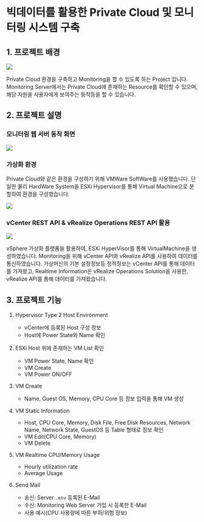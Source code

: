# 빅데이터를 활용한 Private Cloud 및 모니터링 시스템 구축

## 1. 프로젝트 배경

![](https://velog.velcdn.com/images/show7441/post/c3218b54-d685-4549-9e5c-6f6370bc4c48/image.png)

Private Cloud 환경을 구축하고 Monitoring을 할 수 있도록 하는 Project 입니다.
Monitoring Server에서는 Private Cloud에 존재하는 Resource를 확인할 수 있으며, 해당 자원을 사용자에게 보여주는 동작등을 할 수 있습니다.

## 2. 프로젝트 설명

### 모니터링 웹 서버 동작 화면

![](https://user-images.githubusercontent.com/121588874/244625515-fd98078a-9753-49f8-9b21-049a8ac0fed7.gif)

### 가상화 환경

Private Cloud와 같은 환경을 구성하기 위해 VMWare SoftWare를 사용했습니다.
단일한 물리 HardWare System을 ESXi Hypervisor를 통해 Virtual Machine으로 분할하여 환경을 구성했습니다.

![](https://velog.velcdn.com/images/show7441/post/0cdd9031-b545-4807-85f6-8fe63a1fd3f0/image.png)

### vCenter REST API & vRealize Operations REST API 활용

![](https://velog.velcdn.com/images/show7441/post/0c0cfe16-bbbc-45c7-9b56-c19e20b3fb74/image.png)

vSphere 가상화 플랫폼을 활용하여, ESXi HyperVisor를 통해 VirtualMachine을 생성하였습니다.
Monitoring을 위해 vCenter API와 vRealize API를 사용하여 데이터를 통신하였습니다.
가상머신의 기본 설정정보등 정적정보는 vCenter API를 통해 데이터를 가져왔고,
Realtime Information은 vRealize Operations Solution을 사용한, vRealize API를 통해 데이터를 가져왔습니다.

## 3. 프로젝트 기능

1. Hypervisor Type 2 Host Environment

    - vCenter에 등록된 Host 구성 정보
    - Host에 Power State와 Name 확인

2. ESXi Host 위에 존재하는 VM List 확인

    - VM Power State, Name 확인
    - VM Create
    - VM Power ON/OFF

3. VM Create

    - Name, Guest OS, Memory, CPU Core 등 정보 입력을 통해 VM 생성

4. VM Static Information

    - Host, CPU Core, Memory, Disk File, Free Disk Resources, Network Name, Network State, GuestOS 등 Table 형태로 정보 확인
    - VM Edit(CPU Core, Memory)
    - VM Delete

5. VM Realtime CPU/Memory Usage

    - Hourly utilization rate
    - Average Usage

6. Send Mail
    - 송신: Server `.env` 등록된 E-Mail
    - 수신: Monitoring Web Server 가입 시 등록한 E-Mail
    - 사용 예시(CPU 사용량에 따른 부하/위험 정보)
